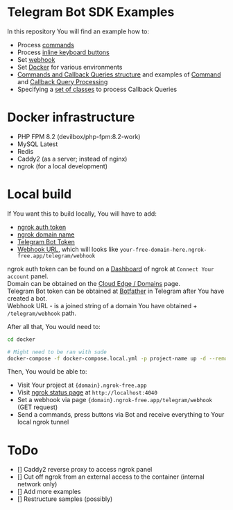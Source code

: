 # Telegram Bot SDK Examples

In this repository You will find an example how to:
- Process [commands](./application/app/Http/Controllers/Telegram/WebhookController.php#L51)
- Process [inline keyboard buttons](./application/app/Http/Controllers/Telegram/WebhookController.php#L35-49)
- Set [webhook](./application/app/Http/Controllers/Telegram/WebhookController.php#L17)
- Set [Docker](./docker) for various environments
- [Commands and Callback Queries structure](./application/app/Telegram) and examples of [Command](./application/app/Telegram/Commands/StartCommand.php) and [Callback Query Processing](./application/app/Telegram/Queries/RandomNumberQuery.php)
- Specifying a [set of classes](./application/config/telegram.php#L43) to process Callback Queries

# Docker infrastructure
- PHP FPM 8.2 (devilbox/php-fpm:8.2-work)
- MySQL Latest
- Redis
- Caddy2 (as a server; instead of nginx)
- ngrok (for a local development)

# Local build
If You want this to build locally, You will have to add:
- [ngrok auth token](./docker/global/services/ngrok/config.yml#L3)
- [ngrok domain name](./docker/global/services/ngrok/config.yml#L9)
- [Telegram Bot Token](./application/.env#L61)
- [Webhook URL](./application/.env#L62), which will looks like `your-free-domain-here.ngrok-free.app/telegram/webhook`

ngrok auth token can be found on a [Dashboard](https://dashboard.ngrok.com/) of ngrok at `Connect Your account` panel.  
Domain can be obtained on the [Cloud Edge / Domains](https://dashboard.ngrok.com/cloud-edge/domains) page.  
Telegram Bot token can be obtained at [Botfather](https://t.me/BotFather) in Telegram after You have created a bot.     
Webhook URL - is a joined string of a domain You have obtained + `/telegram/webhook` path.

After all that, You would need to:
```bash
cd docker

# Might need to be ran with sude
docker-compose -f docker-compose.local.yml -p project-name up -d --remove-orphans --build
```

Then, You would be able to:
- Visit Your project at `{domain}.ngrok-free.app`
- Visit [ngrok status page](http://localhost:4040) at `http://localhost:4040`
- Set a webhook via page `{domain}.ngrok-free.app/telegram/webhook` (GET request)
- Send a commands, press buttons via Bot and receive everything to Your local ngrok tunnel

# ToDo
- [] Caddy2 reverse proxy to access ngrok panel
- [] Cut off ngrok from an external access to the container (internal network only)
- [] Add more examples
- [] Restructure samples (possibly)